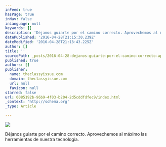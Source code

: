 ```yaml
---
inFeed: true
hasPage: true
inNav: false
inLanguage: null
keywords: []
description: 'Déjanos guiarte por el camino correcto. Aprovechemos al máximo las herramientas de nuestra tecnología. '
datePublished: '2016-04-28T21:15:30.239Z'
dateModified: '2016-04-28T21:13:43.225Z'
author: []
title: ''
sourcePath: _posts/2016-04-28-dejanos-guiarte-por-el-camino-correcto-aprovechemos-al-maxi.md
published: true
authors: []
publisher:
  name: theclassyissue.com
  domain: theclassyissue.com
  url: null
  favicon: null
starred: false
url: 0085192b-96b9-4f03-b204-2d5cddfdfec9/index.html
_context: 'http://schema.org'
_type: Article

---
```

![](https://the-grid-user-content.s3-us-west-2.amazonaws.com/a51ece92-a46f-484e-a38f-87a6dbf71441.png)

Déjanos guiarte por el camino correcto. Aprovechemos al máximo las herramientas de nuestra tecnología.